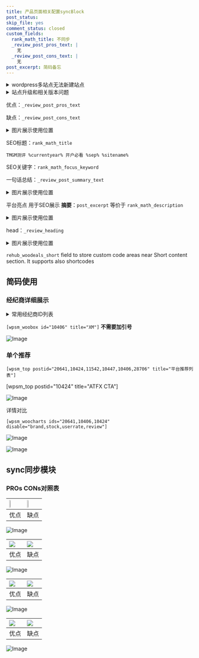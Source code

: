 ```yaml
---
title: 产品页面相关配置syncBlock
post_status: 
skip_file: yes
comment_status: closed
custom_fields:
  rank_math_title: 不同步
  _review_post_pros_text: |
    无
  _review_post_cons_text: |
    无
post_excerpt: 简码备忘
---
```

<details><summary>wordpress多站点无法新建站点</summary>

<li>和报错需要清理cookies一样的原因</li>
<li>wp-config.php里面<code>define( 'SUBDOMAIN_INSTALL', false );//子域名安装</code></li>
<li>新建子站点是用<code>define( 'SUBDOMAIN_INSTALL', true);//子域名安装</code> 完成以后，改成<code>false</code></li>
</details>

<details><summary>站点升级和相关版本问题</summary>

<p>wordpress：5.9.9
woocommerce：7.5.1
出现问题的地方：主题选项里面>><strong>Product layout >>compact style</strong></p>
<p>如何出现没有用过的字段 导致无法保存。先导出配置 然后进行修改，后面再次恢复即可。</p>
<p>出现部分字段无法显示时，需要返回默认布局后，对产品进行保存就好了。</p>
<p></p>
</details>

优点：`_review_post_pros_text`

缺点：`_review_post_cons_text`

<details><summary>图片展示使用位置</summary>

<img src="https://prod-files-secure.s3.us-west-2.amazonaws.com/39ed1227-6d7d-4570-be36-9ccd4a2c4241/f51d3d83-55d4-4bdf-9604-f37ec77ab556/Untitled.png?X-Amz-Algorithm=AWS4-HMAC-SHA256&X-Amz-Content-Sha256=UNSIGNED-PAYLOAD&X-Amz-Credential=ASIAZI2LB46625MQWGPW%2F20250927%2Fus-west-2%2Fs3%2Faws4_request&X-Amz-Date=20250927T225517Z&X-Amz-Expires=3600&X-Amz-Security-Token=IQoJb3JpZ2luX2VjECYaCXVzLXdlc3QtMiJHMEUCIAh%2F8PyrhcXW4ENeu%2F%2BX8k6LYdyb7MbEVIeqZzKRNWcEAiEAl3iM3xVEk3%2FVae5ziT2tMRt7402b5DTfnWbFPwr56ckqiAQIrv%2F%2F%2F%2F%2F%2F%2F%2F%2F%2FARAAGgw2Mzc0MjMxODM4MDUiDKWkT%2FuysIeCrXT1dCrcAzpmVyvfbn4AzJbqHvQgmKhGwbmPz59XBimozYOrX%2B%2BHyn2sBAiJZ4sAWEmumawHQH3MVTzV5tk52LaH45iV%2BegFUzt%2BtPtA6RGd5uLxXZjsi0T0w9Vs%2FYDwZ4e3d7zshtpI%2BWhBNbUahnhLqyPANzYRo0BmRmqwmCIA1n6lKPurO%2F4%2FbhBKbDI5jx6DaJmfOzWdEI%2Bpb8v6ibln%2FMfIJDV%2FzeaKpFcnxifrkU8S9Ruw2E8JCNoGHQquOZkQbR9gTHk26tAYwzw0fAijdo%2FfYg9rzhlvi1KTQeidyZGrwnP3ZH2Uana%2FewoVJP3MIPsq%2FMTzvq0K%2FK8yUyrccJ8OjZAS4pCl2uQSt6%2FRNxTNsLDv%2F4y1w4DO97uEMs9uBd4CwjuMklj6FEZvYt1Epc%2Bc2NAekoqEkPn6eGxAyUyFSv6URBCOBD0xEx1LIiCC6IJfa7fo%2BLosJSsbRsOXrxlVoqC8d3PfS1Rk3wgwpjMVodCS1i9opvsfu6enBwa%2Fj3jreT4ekaaAYqwWRSeL%2BMApYhFQLpI86dp5qvpBx29zTKgctuG50O2%2F1Qcsp4IEf4EZme6Xzyo3g5%2B28VWcU8S8uNXbi%2Bc4Z%2Fek8dhzyv6364kgt8J%2FELAYw6qAmQTWMO%2Bp4cYGOqUBk0N4G3Bhy5wzPy3yOd4tujurUxpbP6tGvaA1Ux0ONsILkNZKmmoIbWc5YzxWO7BHawWFDAqjt1LlOhfu1XKL4XJ6qJT0I13vK%2F9quq%2FlBsBfWxgtccyDestnV4ySndwR58FxmTWgFitfqXAKYqBy9hvNiTep8Va9AafCEr4KYQm1leBLAPIZUJYmzlhfFX%2FRXFstT86aQ0JRwgVczDnVG4Q4aPt7&X-Amz-Signature=7d120b9cec9de711054279d6adf79c64ddd2518412aed365b5d2f2d2b3da3885&X-Amz-SignedHeaders=host&x-amz-checksum-mode=ENABLED&x-id=GetObject" alt="Image">
</details>

SEO标题：`rank_math_title`

`TMGM测评 %currentyear% 开户必看 %sep% %sitename%`

SEO关键字：`rank_math_focus_keyword`

一句话总结：`_review_post_summary_text`

<details><summary>图片展示使用位置</summary>

<img src="https://prod-files-secure.s3.us-west-2.amazonaws.com/39ed1227-6d7d-4570-be36-9ccd4a2c4241/4b96a922-296c-4f4e-8630-d1c870cbce01/Untitled.png?X-Amz-Algorithm=AWS4-HMAC-SHA256&X-Amz-Content-Sha256=UNSIGNED-PAYLOAD&X-Amz-Credential=ASIAZI2LB46677V4GECV%2F20250927%2Fus-west-2%2Fs3%2Faws4_request&X-Amz-Date=20250927T225517Z&X-Amz-Expires=3600&X-Amz-Security-Token=IQoJb3JpZ2luX2VjECYaCXVzLXdlc3QtMiJHMEUCIQDLrN1fwnp5iBCpOYsa4WGtfrpP%2FXr7xbzVe9D%2BylCphgIgbHrCJ9dtWLoa%2Bnyr1oIqT1i1zl6T4F7Cv2ZsC54dHzYqiAQIrv%2F%2F%2F%2F%2F%2F%2F%2F%2F%2FARAAGgw2Mzc0MjMxODM4MDUiDHVmrI%2BR81jwWJCzeCrcA54wav3CfOXOk1OGwh3S%2BrOK%2B5lrEt4aBjY5oN89a0d5ToQXeUpPHrAV1KbbbNR0bEq1BpuenNk77BstZyV%2BQJbEtAPMoTkspD40puzkt2KTT0%2FIUhru6Cnsb7g73jHYHQ1uRzY%2FBucC9R9idX%2Ba4kHZBayWFDLXcsRriV48eoguvWwOFdOJjBrTFA98ubTLD%2Bjw3iw1G7j%2BjsNemZCKVHDPdplSVDq6Pe4ECFWzJKfNmPqbPu10bQ94OsAbOm2x%2FRAOs88VKNt6njeQ56w%2BAkxAamH09gLAdoLb4xb6LOAlRA3ZxPkYx0ZR6JZsDYITW4vbFqjq3b5J53YdFFNDPV%2B%2B9Do%2FgbO6R2aEcCcybt0qVzBfvayNreOMDnHSzlg2EqBNMBxSRVxnMCRIY14QOV6xlUa5C2u1R6zbil4Z7VJeJzS7akhucabmoM8EfKDAzhJZtZaNwGT%2FJvEh4rF1RM3Nx%2BfPgZgscp3jKAQJ367TgAGl4e6nlAPZycLTR3JJb7JLd1XGPNo0ZLRk5S%2B%2BPKJoC3zuIIKCpqspU%2F6pMSZk%2Fim5wTu9tb6yT1zHO2tNeVXkKc%2FUskAjG1tAIqH%2BlqGwvY6ncu3Fg4%2FM0HvXkvtBQRg6raaFRvxceVkiMJKq4cYGOqUBCHMSAH9FSJCLRzTla4shYSppwqBSDxgSFiRdXIEnpGAHhx29f6Itk%2BjNq10NiWsPK75ctsmRD5%2Fh0nzxeJMt1lGRegujzY0o%2BgD1V548AyK4O3rndxd01v8U4z2shtJX1bTd4maBhpVgvtO%2FiVRgkb9abCMWOh1fnVGz86dImf2GkmWrjtZMW50H9XqIoC3fLkBAddLbgB3%2B8OJ0j9YmczxrMm0O&X-Amz-Signature=1ccbf44647384669005dce30d152bfd2268abc82d0f4284bd685c1d5c5b8aa06&X-Amz-SignedHeaders=host&x-amz-checksum-mode=ENABLED&x-id=GetObject" alt="Image">
</details>

平台亮点 用于SEO展示 **摘要**：`post_excerpt`  等价于 `rank_math_description`

<details><summary>图片展示使用位置</summary>

<img src="https://prod-files-secure.s3.us-west-2.amazonaws.com/39ed1227-6d7d-4570-be36-9ccd4a2c4241/1ee11f63-b60a-4dfe-a7a7-d58ff23b5d88/Untitled.png?X-Amz-Algorithm=AWS4-HMAC-SHA256&X-Amz-Content-Sha256=UNSIGNED-PAYLOAD&X-Amz-Credential=ASIAZI2LB46634HC76FH%2F20250927%2Fus-west-2%2Fs3%2Faws4_request&X-Amz-Date=20250927T225518Z&X-Amz-Expires=3600&X-Amz-Security-Token=IQoJb3JpZ2luX2VjECYaCXVzLXdlc3QtMiJHMEUCIGO4Zph5YC1Vg1AbbR9dAxHDzNGBgi14XnIdYUnX0xuWAiEA%2FRjpf09dFS4jwVcEtecSHqPR%2F5VpKvtw%2FAsxIHEqOrIqiAQIrv%2F%2F%2F%2F%2F%2F%2F%2F%2F%2FARAAGgw2Mzc0MjMxODM4MDUiDBAbKlZiW1AEhHFvMSrcA8qPB7LZ%2FvI7EQaYaWLRJkrWCrbhIXvWCd7v%2FNdkPeAFhwVBRNv%2FXRXfLqH9C%2BzFOz4b4F2MVIM3A61WMtCU3lcIdpEFIX8WFGbOpcoHTcnJos9qFv0oZXi%2F9s5wRv3k7jQqByr0rB49BbpAB93QjxgMl2b%2BobFD1HE3x39Dso6PRy%2FJAkqRTG3Si4bCf%2BvTpNlKTpKIHLp22IPRPjYfiVzTBXk2Mye7d4gDVL0V9Jok2DBI%2BtsHTcVFs65IumjDnbd%2FvRaLwmjgjkXY1M7qQHJ0gxhjHfM3Rb9KGHf%2Fhf9ClxOEGtmA8ce%2BMwyQVZL5aAfouSmL35NkPVARlh056bOVcTJYiUzmd9LW%2F%2BOaPdvhX9O5b9Hn%2FwPWeBcpsFo5IAlXYo0Vvdh6z8SjgPILKi582bRpvkCd3pbo3Azyr%2FqhvEtQA36CofSu9pWZkyTcBVlS93j2J5Mh9dyewi5X5ZIHf4uI8jWOa%2BJhfZO2QHcLHM05riCp5m%2Fp4TyhUyHko5wMaUaiGZVLIWueffqGeRXuGsjzbeB%2BZ9BqRN18jObhQBpWub8vvSCUhaMFKu2jHf6mZsnZ04VNxxNC71YHLainKxmElKkMoOeroZxXwdwLxXAI%2F1ySmDDC9oYiMPOp4cYGOqUBw%2FTnavpTQpXF1ea9%2B2OOoWRG12DGVywoZEprSlKGQ%2BJuErdrlP2uP1FLWKEbEh7165drkEsDk4f3Zp7hH%2BBCN8%2FDIazC4CUQwRqZGYYst4u3d%2B01Wg2FkX1X7UqA%2FQPnCaMaPVFH1jomdAM8kWX8BstP4DRAAJ%2BuClub44Zx06QGh8GSo8%2BglJAw%2BTzyGV6IGm2%2B79XrJu9AhOlMy%2BPewLVeD%2FqY&X-Amz-Signature=f0396e145370be8c090d55258fee938ef2b29edec80cee33f824f03954246bb9&X-Amz-SignedHeaders=host&x-amz-checksum-mode=ENABLED&x-id=GetObject" alt="Image">
<img src="https://prod-files-secure.s3.us-west-2.amazonaws.com/39ed1227-6d7d-4570-be36-9ccd4a2c4241/ad4118b5-78d8-4fbe-801e-3b29b5d99c01/Untitled.png?X-Amz-Algorithm=AWS4-HMAC-SHA256&X-Amz-Content-Sha256=UNSIGNED-PAYLOAD&X-Amz-Credential=ASIAZI2LB46634HC76FH%2F20250927%2Fus-west-2%2Fs3%2Faws4_request&X-Amz-Date=20250927T225518Z&X-Amz-Expires=3600&X-Amz-Security-Token=IQoJb3JpZ2luX2VjECYaCXVzLXdlc3QtMiJHMEUCIGO4Zph5YC1Vg1AbbR9dAxHDzNGBgi14XnIdYUnX0xuWAiEA%2FRjpf09dFS4jwVcEtecSHqPR%2F5VpKvtw%2FAsxIHEqOrIqiAQIrv%2F%2F%2F%2F%2F%2F%2F%2F%2F%2FARAAGgw2Mzc0MjMxODM4MDUiDBAbKlZiW1AEhHFvMSrcA8qPB7LZ%2FvI7EQaYaWLRJkrWCrbhIXvWCd7v%2FNdkPeAFhwVBRNv%2FXRXfLqH9C%2BzFOz4b4F2MVIM3A61WMtCU3lcIdpEFIX8WFGbOpcoHTcnJos9qFv0oZXi%2F9s5wRv3k7jQqByr0rB49BbpAB93QjxgMl2b%2BobFD1HE3x39Dso6PRy%2FJAkqRTG3Si4bCf%2BvTpNlKTpKIHLp22IPRPjYfiVzTBXk2Mye7d4gDVL0V9Jok2DBI%2BtsHTcVFs65IumjDnbd%2FvRaLwmjgjkXY1M7qQHJ0gxhjHfM3Rb9KGHf%2Fhf9ClxOEGtmA8ce%2BMwyQVZL5aAfouSmL35NkPVARlh056bOVcTJYiUzmd9LW%2F%2BOaPdvhX9O5b9Hn%2FwPWeBcpsFo5IAlXYo0Vvdh6z8SjgPILKi582bRpvkCd3pbo3Azyr%2FqhvEtQA36CofSu9pWZkyTcBVlS93j2J5Mh9dyewi5X5ZIHf4uI8jWOa%2BJhfZO2QHcLHM05riCp5m%2Fp4TyhUyHko5wMaUaiGZVLIWueffqGeRXuGsjzbeB%2BZ9BqRN18jObhQBpWub8vvSCUhaMFKu2jHf6mZsnZ04VNxxNC71YHLainKxmElKkMoOeroZxXwdwLxXAI%2F1ySmDDC9oYiMPOp4cYGOqUBw%2FTnavpTQpXF1ea9%2B2OOoWRG12DGVywoZEprSlKGQ%2BJuErdrlP2uP1FLWKEbEh7165drkEsDk4f3Zp7hH%2BBCN8%2FDIazC4CUQwRqZGYYst4u3d%2B01Wg2FkX1X7UqA%2FQPnCaMaPVFH1jomdAM8kWX8BstP4DRAAJ%2BuClub44Zx06QGh8GSo8%2BglJAw%2BTzyGV6IGm2%2B79XrJu9AhOlMy%2BPewLVeD%2FqY&X-Amz-Signature=59f3aaad35b33b065260593303d3675348754dcbcee6f48bdaa0ec7b279a40f2&X-Amz-SignedHeaders=host&x-amz-checksum-mode=ENABLED&x-id=GetObject" alt="Image">
<img src="https://prod-files-secure.s3.us-west-2.amazonaws.com/39ed1227-6d7d-4570-be36-9ccd4a2c4241/a38cf7c9-a79c-4b64-9e94-13589fe0758b/Untitled.png?X-Amz-Algorithm=AWS4-HMAC-SHA256&X-Amz-Content-Sha256=UNSIGNED-PAYLOAD&X-Amz-Credential=ASIAZI2LB46634HC76FH%2F20250927%2Fus-west-2%2Fs3%2Faws4_request&X-Amz-Date=20250927T225518Z&X-Amz-Expires=3600&X-Amz-Security-Token=IQoJb3JpZ2luX2VjECYaCXVzLXdlc3QtMiJHMEUCIGO4Zph5YC1Vg1AbbR9dAxHDzNGBgi14XnIdYUnX0xuWAiEA%2FRjpf09dFS4jwVcEtecSHqPR%2F5VpKvtw%2FAsxIHEqOrIqiAQIrv%2F%2F%2F%2F%2F%2F%2F%2F%2F%2FARAAGgw2Mzc0MjMxODM4MDUiDBAbKlZiW1AEhHFvMSrcA8qPB7LZ%2FvI7EQaYaWLRJkrWCrbhIXvWCd7v%2FNdkPeAFhwVBRNv%2FXRXfLqH9C%2BzFOz4b4F2MVIM3A61WMtCU3lcIdpEFIX8WFGbOpcoHTcnJos9qFv0oZXi%2F9s5wRv3k7jQqByr0rB49BbpAB93QjxgMl2b%2BobFD1HE3x39Dso6PRy%2FJAkqRTG3Si4bCf%2BvTpNlKTpKIHLp22IPRPjYfiVzTBXk2Mye7d4gDVL0V9Jok2DBI%2BtsHTcVFs65IumjDnbd%2FvRaLwmjgjkXY1M7qQHJ0gxhjHfM3Rb9KGHf%2Fhf9ClxOEGtmA8ce%2BMwyQVZL5aAfouSmL35NkPVARlh056bOVcTJYiUzmd9LW%2F%2BOaPdvhX9O5b9Hn%2FwPWeBcpsFo5IAlXYo0Vvdh6z8SjgPILKi582bRpvkCd3pbo3Azyr%2FqhvEtQA36CofSu9pWZkyTcBVlS93j2J5Mh9dyewi5X5ZIHf4uI8jWOa%2BJhfZO2QHcLHM05riCp5m%2Fp4TyhUyHko5wMaUaiGZVLIWueffqGeRXuGsjzbeB%2BZ9BqRN18jObhQBpWub8vvSCUhaMFKu2jHf6mZsnZ04VNxxNC71YHLainKxmElKkMoOeroZxXwdwLxXAI%2F1ySmDDC9oYiMPOp4cYGOqUBw%2FTnavpTQpXF1ea9%2B2OOoWRG12DGVywoZEprSlKGQ%2BJuErdrlP2uP1FLWKEbEh7165drkEsDk4f3Zp7hH%2BBCN8%2FDIazC4CUQwRqZGYYst4u3d%2B01Wg2FkX1X7UqA%2FQPnCaMaPVFH1jomdAM8kWX8BstP4DRAAJ%2BuClub44Zx06QGh8GSo8%2BglJAw%2BTzyGV6IGm2%2B79XrJu9AhOlMy%2BPewLVeD%2FqY&X-Amz-Signature=49684e9a7a1eff72749c53f10cfdc2251dc57bf2956316ea96939bf118560cb0&X-Amz-SignedHeaders=host&x-amz-checksum-mode=ENABLED&x-id=GetObject" alt="Image">
<img src="https://prod-files-secure.s3.us-west-2.amazonaws.com/39ed1227-6d7d-4570-be36-9ccd4a2c4241/7da6fc1e-d2ac-42ae-8c75-cb5749aa18f6/Untitled.png?X-Amz-Algorithm=AWS4-HMAC-SHA256&X-Amz-Content-Sha256=UNSIGNED-PAYLOAD&X-Amz-Credential=ASIAZI2LB46634HC76FH%2F20250927%2Fus-west-2%2Fs3%2Faws4_request&X-Amz-Date=20250927T225518Z&X-Amz-Expires=3600&X-Amz-Security-Token=IQoJb3JpZ2luX2VjECYaCXVzLXdlc3QtMiJHMEUCIGO4Zph5YC1Vg1AbbR9dAxHDzNGBgi14XnIdYUnX0xuWAiEA%2FRjpf09dFS4jwVcEtecSHqPR%2F5VpKvtw%2FAsxIHEqOrIqiAQIrv%2F%2F%2F%2F%2F%2F%2F%2F%2F%2FARAAGgw2Mzc0MjMxODM4MDUiDBAbKlZiW1AEhHFvMSrcA8qPB7LZ%2FvI7EQaYaWLRJkrWCrbhIXvWCd7v%2FNdkPeAFhwVBRNv%2FXRXfLqH9C%2BzFOz4b4F2MVIM3A61WMtCU3lcIdpEFIX8WFGbOpcoHTcnJos9qFv0oZXi%2F9s5wRv3k7jQqByr0rB49BbpAB93QjxgMl2b%2BobFD1HE3x39Dso6PRy%2FJAkqRTG3Si4bCf%2BvTpNlKTpKIHLp22IPRPjYfiVzTBXk2Mye7d4gDVL0V9Jok2DBI%2BtsHTcVFs65IumjDnbd%2FvRaLwmjgjkXY1M7qQHJ0gxhjHfM3Rb9KGHf%2Fhf9ClxOEGtmA8ce%2BMwyQVZL5aAfouSmL35NkPVARlh056bOVcTJYiUzmd9LW%2F%2BOaPdvhX9O5b9Hn%2FwPWeBcpsFo5IAlXYo0Vvdh6z8SjgPILKi582bRpvkCd3pbo3Azyr%2FqhvEtQA36CofSu9pWZkyTcBVlS93j2J5Mh9dyewi5X5ZIHf4uI8jWOa%2BJhfZO2QHcLHM05riCp5m%2Fp4TyhUyHko5wMaUaiGZVLIWueffqGeRXuGsjzbeB%2BZ9BqRN18jObhQBpWub8vvSCUhaMFKu2jHf6mZsnZ04VNxxNC71YHLainKxmElKkMoOeroZxXwdwLxXAI%2F1ySmDDC9oYiMPOp4cYGOqUBw%2FTnavpTQpXF1ea9%2B2OOoWRG12DGVywoZEprSlKGQ%2BJuErdrlP2uP1FLWKEbEh7165drkEsDk4f3Zp7hH%2BBCN8%2FDIazC4CUQwRqZGYYst4u3d%2B01Wg2FkX1X7UqA%2FQPnCaMaPVFH1jomdAM8kWX8BstP4DRAAJ%2BuClub44Zx06QGh8GSo8%2BglJAw%2BTzyGV6IGm2%2B79XrJu9AhOlMy%2BPewLVeD%2FqY&X-Amz-Signature=7d681ca45858f3dc437a4dceee20d0bdfe2f0959e436b5f7cbd37414d3a6761d&X-Amz-SignedHeaders=host&x-amz-checksum-mode=ENABLED&x-id=GetObject" alt="Image">
<img src="https://prod-files-secure.s3.us-west-2.amazonaws.com/39ed1227-6d7d-4570-be36-9ccd4a2c4241/7e97f40a-eaee-47f5-b2f9-475f96808fa7/Untitled.png?X-Amz-Algorithm=AWS4-HMAC-SHA256&X-Amz-Content-Sha256=UNSIGNED-PAYLOAD&X-Amz-Credential=ASIAZI2LB46634HC76FH%2F20250927%2Fus-west-2%2Fs3%2Faws4_request&X-Amz-Date=20250927T225518Z&X-Amz-Expires=3600&X-Amz-Security-Token=IQoJb3JpZ2luX2VjECYaCXVzLXdlc3QtMiJHMEUCIGO4Zph5YC1Vg1AbbR9dAxHDzNGBgi14XnIdYUnX0xuWAiEA%2FRjpf09dFS4jwVcEtecSHqPR%2F5VpKvtw%2FAsxIHEqOrIqiAQIrv%2F%2F%2F%2F%2F%2F%2F%2F%2F%2FARAAGgw2Mzc0MjMxODM4MDUiDBAbKlZiW1AEhHFvMSrcA8qPB7LZ%2FvI7EQaYaWLRJkrWCrbhIXvWCd7v%2FNdkPeAFhwVBRNv%2FXRXfLqH9C%2BzFOz4b4F2MVIM3A61WMtCU3lcIdpEFIX8WFGbOpcoHTcnJos9qFv0oZXi%2F9s5wRv3k7jQqByr0rB49BbpAB93QjxgMl2b%2BobFD1HE3x39Dso6PRy%2FJAkqRTG3Si4bCf%2BvTpNlKTpKIHLp22IPRPjYfiVzTBXk2Mye7d4gDVL0V9Jok2DBI%2BtsHTcVFs65IumjDnbd%2FvRaLwmjgjkXY1M7qQHJ0gxhjHfM3Rb9KGHf%2Fhf9ClxOEGtmA8ce%2BMwyQVZL5aAfouSmL35NkPVARlh056bOVcTJYiUzmd9LW%2F%2BOaPdvhX9O5b9Hn%2FwPWeBcpsFo5IAlXYo0Vvdh6z8SjgPILKi582bRpvkCd3pbo3Azyr%2FqhvEtQA36CofSu9pWZkyTcBVlS93j2J5Mh9dyewi5X5ZIHf4uI8jWOa%2BJhfZO2QHcLHM05riCp5m%2Fp4TyhUyHko5wMaUaiGZVLIWueffqGeRXuGsjzbeB%2BZ9BqRN18jObhQBpWub8vvSCUhaMFKu2jHf6mZsnZ04VNxxNC71YHLainKxmElKkMoOeroZxXwdwLxXAI%2F1ySmDDC9oYiMPOp4cYGOqUBw%2FTnavpTQpXF1ea9%2B2OOoWRG12DGVywoZEprSlKGQ%2BJuErdrlP2uP1FLWKEbEh7165drkEsDk4f3Zp7hH%2BBCN8%2FDIazC4CUQwRqZGYYst4u3d%2B01Wg2FkX1X7UqA%2FQPnCaMaPVFH1jomdAM8kWX8BstP4DRAAJ%2BuClub44Zx06QGh8GSo8%2BglJAw%2BTzyGV6IGm2%2B79XrJu9AhOlMy%2BPewLVeD%2FqY&X-Amz-Signature=fbe200e230e176c3da6dd3a713bb1a08702953ef84fb683c4fd28710cfb27f3e&X-Amz-SignedHeaders=host&x-amz-checksum-mode=ENABLED&x-id=GetObject" alt="Image">
</details>

head：`_review_heading`

<details><summary>图片展示使用位置</summary>

<img src="https://prod-files-secure.s3.us-west-2.amazonaws.com/39ed1227-6d7d-4570-be36-9ccd4a2c4241/3a4650ad-9887-415c-889a-edd51fa54f27/Untitled.png?X-Amz-Algorithm=AWS4-HMAC-SHA256&X-Amz-Content-Sha256=UNSIGNED-PAYLOAD&X-Amz-Credential=ASIAZI2LB4667SBWZD57%2F20250927%2Fus-west-2%2Fs3%2Faws4_request&X-Amz-Date=20250927T225518Z&X-Amz-Expires=3600&X-Amz-Security-Token=IQoJb3JpZ2luX2VjECYaCXVzLXdlc3QtMiJGMEQCIDHF3N8ZasWtRejWPYBCIeb5o8EJmmvp8SOQYqGivAipAiBF89SobmNgoz2hb9tMiXFrsr3zkGYGpOjPqP%2FKwzMc7SqIBAiu%2F%2F%2F%2F%2F%2F%2F%2F%2F%2F8BEAAaDDYzNzQyMzE4MzgwNSIMZI3lvzFQ6HShgzpTKtwDcG5z7uVnitn%2FaBOPIAM%2BhlY4ahn9Cm1sLH%2FcEAUxS7MzSdb6Sn%2B15z3Va%2BTVYhOdR4o7UpO8CrF7DZAfDs3kI%2BKnkELHE%2B%2B%2B4ViCFstRC8Q6tng9Z4aBJg1OOqS%2BYd7Daoa0iRR5kL4q88Az0qiCUIzpKjjjTZ1CjMG5wdXjHYXdaQzqKWRYu8bugdql%2FDP2EqXBP79qnyhXpxjzuZOqbARANv6AS7xdHbV0aAz8kU%2FDogaUzLrs0Z9HFODePvDxINSKrBQMk13xSjETByYBaxeOHul6Tuedjb13Q05IoFhqHwHue6jNYLKD5BdoqzZYnuQkXPT1KHpHQrxgvXvWxnNR0P6ldT5gK%2BHFafh0FdaLTqLHm4ZvFipSg1As%2BoRssw9as51KqN7EHCXvxMvxbPpCK25SoMyBhqudpqWfYx%2Bs1eZPGUZSTy3tZh8KRDcgrLXl27i3H5k%2BYmgrW9oefqDEbk37XgxZWlwLQKB1MII4ZM757lJTGKe9VkbnvpXNbptcUHI%2FmzaI1pVVQcyURBITMh0Ef6U9AL6awwcHj3rAsZC7Yu5BbQgTWSt94M%2Foj0iX2O9OxK4Z2zcddx9%2BBKOQeatSQCksywvocdxM%2BexKIvyuXrC9QfiB0jQwyKnhxgY6pgHgYghB1b1eOZlbDCGtopjq0UIxDyUKFJiK8TDccGAWmmLbvpI6kmKcjqkO9xP6QwLEtrfW0DUlh1ndXqV5qmQLBX%2FZwt0Y4%2FSt3TnER9wxEjfhdTPI8TlBVUNyAeaw7YNL6KrvN9k6qL%2FpbpHA7EuACsOhsQ8hKD4uLtlTdsIGILSI7owc5ddX9xeJD0vuN8FhNFg9Xq1REYF6Lhd42qwIy1dsGl0d&X-Amz-Signature=539f0e7e5650f66232c4ea02d2cd3626da6edc8d00ecc5b5bacd71f9ae1c0620&X-Amz-SignedHeaders=host&x-amz-checksum-mode=ENABLED&x-id=GetObject" alt="Image">
</details>

`rehub_woodeals_short`	field to store custom code areas near Short content section. It supports also shortcodes



## 简码使用

### 经纪商详细展示

<details><summary>常用经纪商ID列表</summary>

<pre><code class="php">嘉盛 ===> 20641  [wpsm_woobox id="20641" title="嘉盛"]
易信easymarkets ===> 11542  [wpsm_woobox id="11542" title="易信easymarkets"]
ATFX外汇 ===> 10424  [wpsm_woobox id="10424" title="ATFX"]
XM ===> 10406  [wpsm_woobox id="10406" title="XM"]
TMGM ===> 29622  [wpsm_woobox id="29622" title="TMGM"]
HYCM ===> 10447  [wpsm_woobox id="10447" title="HYCM"]
fpmarkets澳福外汇 ===> 20639  [wpsm_woobox id="20639" title="fpmarkets澳福外汇"]</code></pre>
</details>

`[wpsm_woobox id="10406" title="XM"]` **不需要加引号**

![Image](https://prod-files-secure.s3.us-west-2.amazonaws.com/39ed1227-6d7d-4570-be36-9ccd4a2c4241/4f898f9d-0fa7-4e43-acd3-ac6bc7be575a/Untitled.png?X-Amz-Algorithm=AWS4-HMAC-SHA256&X-Amz-Content-Sha256=UNSIGNED-PAYLOAD&X-Amz-Credential=ASIAZI2LB466QKUIJ4B6%2F20250927%2Fus-west-2%2Fs3%2Faws4_request&X-Amz-Date=20250927T225516Z&X-Amz-Expires=3600&X-Amz-Security-Token=IQoJb3JpZ2luX2VjECYaCXVzLXdlc3QtMiJHMEUCIQDGfXE9MeUxNmnvk68NTpIshB91Utd1rPA4KTdI5yrvlgIgKW2dS6jF6UEtJsKXyY9xvdZ7epBGgY48YqFUmOBnwzIqiAQIrv%2F%2F%2F%2F%2F%2F%2F%2F%2F%2FARAAGgw2Mzc0MjMxODM4MDUiDF99PhJND9pLZsNs1CrcA3Rkljj4R%2FkNP%2F9b8wcYkaFQF5uy8sGSpIG5upiD8qUml32EBXqm1V5Iefcq3wvamTlZ7S5YCZZ0F%2Fpvcom%2BL3HN5RX8mMjmiFIrdlzN9OXJCUCxBFE7yvf7tPWVzi8woAVhHIjHR4d5cxX7YQFY1hIdNN6vqXB6A5ZWyaCFOw8xX7F4nmwGqwMZia31LAKr18CwVyTj942OHFOB%2FnNmB4VDqTAj%2FsupWK8uNGEPWxL1PbwRzY3%2FM0T4S%2Buf0wJ2Db29tHZvKknq9wzoIfUnic7VP0n74rGSQ9naLZYC3CcEgxhYaZ482Npk54AJKht14BmZTxntG6DDEjaEoHKkdgpSHDO0VcS3xOxYvKqRqp%2FHqQ7VKi4Q5KdILuejdX0vxTiPGufrfkVrQg%2F2nV1UllLjsX96kWsPskK0t0dA%2FGXUDMecK%2Fi3l3rM8B%2Fhdr5cC4c1CP2%2Bk5DfZ7IuwoJRiO%2BO%2FXiB4WAPTojA%2FPaOcsh6BWdIFYoZB10eOklYtiqya1IZbU0SuJRc8Qp6y5f8MvArGQ4fhcmfdzpg6eFS9NrzS2MnhDdtPEsZxvr0LLOHjNZEVql0hSNOC7CAcG8BeYu4TwNwyAQHXh2upTs2WpvYYqNQITSd3IxvxG7RMJGq4cYGOqUBEo0aj8iizRw8XyFL3wfBx2AG3onrHjG6H0fsWM1fdoxtj7FoNfgITSkO0FUBofWFPxXXO2r6gsCCs1yCoUdTmPQMY6%2BZ%2BZxh2KsjExn26MePHYCXc9p8L92Gb%2FPTPM8g1ANUYhKyxdSDc4OTv0pHXvE6D8FMMBDyOybEQS02%2FXap813wA8Q9pjV%2F0p9lt%2BPLkauMUgrJk1bvfm7Dv%2F3jUxdhR06r&X-Amz-Signature=5ece513cc3122a0fb8cbc34c3ee1e3dc0962f99b7ff868bf40ec9723df05eb5d&X-Amz-SignedHeaders=host&x-amz-checksum-mode=ENABLED&x-id=GetObject)

### 单个推荐
`[wpsm_top postid="20641,10424,11542,10447,10406,28706" title="平台推荐列表"]`

[wpsm_top postid="10424" title="ATFX CTA"]

![Image](https://prod-files-secure.s3.us-west-2.amazonaws.com/39ed1227-6d7d-4570-be36-9ccd4a2c4241/5ac620dc-51a8-48b6-b55d-91f47299193c/Untitled.png?X-Amz-Algorithm=AWS4-HMAC-SHA256&X-Amz-Content-Sha256=UNSIGNED-PAYLOAD&X-Amz-Credential=ASIAZI2LB466QKUIJ4B6%2F20250927%2Fus-west-2%2Fs3%2Faws4_request&X-Amz-Date=20250927T225516Z&X-Amz-Expires=3600&X-Amz-Security-Token=IQoJb3JpZ2luX2VjECYaCXVzLXdlc3QtMiJHMEUCIQDGfXE9MeUxNmnvk68NTpIshB91Utd1rPA4KTdI5yrvlgIgKW2dS6jF6UEtJsKXyY9xvdZ7epBGgY48YqFUmOBnwzIqiAQIrv%2F%2F%2F%2F%2F%2F%2F%2F%2F%2FARAAGgw2Mzc0MjMxODM4MDUiDF99PhJND9pLZsNs1CrcA3Rkljj4R%2FkNP%2F9b8wcYkaFQF5uy8sGSpIG5upiD8qUml32EBXqm1V5Iefcq3wvamTlZ7S5YCZZ0F%2Fpvcom%2BL3HN5RX8mMjmiFIrdlzN9OXJCUCxBFE7yvf7tPWVzi8woAVhHIjHR4d5cxX7YQFY1hIdNN6vqXB6A5ZWyaCFOw8xX7F4nmwGqwMZia31LAKr18CwVyTj942OHFOB%2FnNmB4VDqTAj%2FsupWK8uNGEPWxL1PbwRzY3%2FM0T4S%2Buf0wJ2Db29tHZvKknq9wzoIfUnic7VP0n74rGSQ9naLZYC3CcEgxhYaZ482Npk54AJKht14BmZTxntG6DDEjaEoHKkdgpSHDO0VcS3xOxYvKqRqp%2FHqQ7VKi4Q5KdILuejdX0vxTiPGufrfkVrQg%2F2nV1UllLjsX96kWsPskK0t0dA%2FGXUDMecK%2Fi3l3rM8B%2Fhdr5cC4c1CP2%2Bk5DfZ7IuwoJRiO%2BO%2FXiB4WAPTojA%2FPaOcsh6BWdIFYoZB10eOklYtiqya1IZbU0SuJRc8Qp6y5f8MvArGQ4fhcmfdzpg6eFS9NrzS2MnhDdtPEsZxvr0LLOHjNZEVql0hSNOC7CAcG8BeYu4TwNwyAQHXh2upTs2WpvYYqNQITSd3IxvxG7RMJGq4cYGOqUBEo0aj8iizRw8XyFL3wfBx2AG3onrHjG6H0fsWM1fdoxtj7FoNfgITSkO0FUBofWFPxXXO2r6gsCCs1yCoUdTmPQMY6%2BZ%2BZxh2KsjExn26MePHYCXc9p8L92Gb%2FPTPM8g1ANUYhKyxdSDc4OTv0pHXvE6D8FMMBDyOybEQS02%2FXap813wA8Q9pjV%2F0p9lt%2BPLkauMUgrJk1bvfm7Dv%2F3jUxdhR06r&X-Amz-Signature=c35367c04f7102e381c42be0518aa0405fb58500bbe9fab3031f7e65fa5d4d4e&X-Amz-SignedHeaders=host&x-amz-checksum-mode=ENABLED&x-id=GetObject)

详情对比

`[wpsm_woocharts ids="20641,10406,10424" disable="brand,stock,userrate,review"]`

![Image](https://prod-files-secure.s3.us-west-2.amazonaws.com/39ed1227-6d7d-4570-be36-9ccd4a2c4241/bf3ba45f-b9f3-4295-8aef-b4a495fd25f4/Untitled.png?X-Amz-Algorithm=AWS4-HMAC-SHA256&X-Amz-Content-Sha256=UNSIGNED-PAYLOAD&X-Amz-Credential=ASIAZI2LB466QKUIJ4B6%2F20250927%2Fus-west-2%2Fs3%2Faws4_request&X-Amz-Date=20250927T225516Z&X-Amz-Expires=3600&X-Amz-Security-Token=IQoJb3JpZ2luX2VjECYaCXVzLXdlc3QtMiJHMEUCIQDGfXE9MeUxNmnvk68NTpIshB91Utd1rPA4KTdI5yrvlgIgKW2dS6jF6UEtJsKXyY9xvdZ7epBGgY48YqFUmOBnwzIqiAQIrv%2F%2F%2F%2F%2F%2F%2F%2F%2F%2FARAAGgw2Mzc0MjMxODM4MDUiDF99PhJND9pLZsNs1CrcA3Rkljj4R%2FkNP%2F9b8wcYkaFQF5uy8sGSpIG5upiD8qUml32EBXqm1V5Iefcq3wvamTlZ7S5YCZZ0F%2Fpvcom%2BL3HN5RX8mMjmiFIrdlzN9OXJCUCxBFE7yvf7tPWVzi8woAVhHIjHR4d5cxX7YQFY1hIdNN6vqXB6A5ZWyaCFOw8xX7F4nmwGqwMZia31LAKr18CwVyTj942OHFOB%2FnNmB4VDqTAj%2FsupWK8uNGEPWxL1PbwRzY3%2FM0T4S%2Buf0wJ2Db29tHZvKknq9wzoIfUnic7VP0n74rGSQ9naLZYC3CcEgxhYaZ482Npk54AJKht14BmZTxntG6DDEjaEoHKkdgpSHDO0VcS3xOxYvKqRqp%2FHqQ7VKi4Q5KdILuejdX0vxTiPGufrfkVrQg%2F2nV1UllLjsX96kWsPskK0t0dA%2FGXUDMecK%2Fi3l3rM8B%2Fhdr5cC4c1CP2%2Bk5DfZ7IuwoJRiO%2BO%2FXiB4WAPTojA%2FPaOcsh6BWdIFYoZB10eOklYtiqya1IZbU0SuJRc8Qp6y5f8MvArGQ4fhcmfdzpg6eFS9NrzS2MnhDdtPEsZxvr0LLOHjNZEVql0hSNOC7CAcG8BeYu4TwNwyAQHXh2upTs2WpvYYqNQITSd3IxvxG7RMJGq4cYGOqUBEo0aj8iizRw8XyFL3wfBx2AG3onrHjG6H0fsWM1fdoxtj7FoNfgITSkO0FUBofWFPxXXO2r6gsCCs1yCoUdTmPQMY6%2BZ%2BZxh2KsjExn26MePHYCXc9p8L92Gb%2FPTPM8g1ANUYhKyxdSDc4OTv0pHXvE6D8FMMBDyOybEQS02%2FXap813wA8Q9pjV%2F0p9lt%2BPLkauMUgrJk1bvfm7Dv%2F3jUxdhR06r&X-Amz-Signature=e7420e039d90a6c06877ce5cbf932e5c20ab10d1b0413122011ee533fd17c934&X-Amz-SignedHeaders=host&x-amz-checksum-mode=ENABLED&x-id=GetObject)

![Image](https://prod-files-secure.s3.us-west-2.amazonaws.com/39ed1227-6d7d-4570-be36-9ccd4a2c4241/30bc56ef-f383-4b48-9768-2ebc9e436ec0/Untitled.png?X-Amz-Algorithm=AWS4-HMAC-SHA256&X-Amz-Content-Sha256=UNSIGNED-PAYLOAD&X-Amz-Credential=ASIAZI2LB466QKUIJ4B6%2F20250927%2Fus-west-2%2Fs3%2Faws4_request&X-Amz-Date=20250927T225516Z&X-Amz-Expires=3600&X-Amz-Security-Token=IQoJb3JpZ2luX2VjECYaCXVzLXdlc3QtMiJHMEUCIQDGfXE9MeUxNmnvk68NTpIshB91Utd1rPA4KTdI5yrvlgIgKW2dS6jF6UEtJsKXyY9xvdZ7epBGgY48YqFUmOBnwzIqiAQIrv%2F%2F%2F%2F%2F%2F%2F%2F%2F%2FARAAGgw2Mzc0MjMxODM4MDUiDF99PhJND9pLZsNs1CrcA3Rkljj4R%2FkNP%2F9b8wcYkaFQF5uy8sGSpIG5upiD8qUml32EBXqm1V5Iefcq3wvamTlZ7S5YCZZ0F%2Fpvcom%2BL3HN5RX8mMjmiFIrdlzN9OXJCUCxBFE7yvf7tPWVzi8woAVhHIjHR4d5cxX7YQFY1hIdNN6vqXB6A5ZWyaCFOw8xX7F4nmwGqwMZia31LAKr18CwVyTj942OHFOB%2FnNmB4VDqTAj%2FsupWK8uNGEPWxL1PbwRzY3%2FM0T4S%2Buf0wJ2Db29tHZvKknq9wzoIfUnic7VP0n74rGSQ9naLZYC3CcEgxhYaZ482Npk54AJKht14BmZTxntG6DDEjaEoHKkdgpSHDO0VcS3xOxYvKqRqp%2FHqQ7VKi4Q5KdILuejdX0vxTiPGufrfkVrQg%2F2nV1UllLjsX96kWsPskK0t0dA%2FGXUDMecK%2Fi3l3rM8B%2Fhdr5cC4c1CP2%2Bk5DfZ7IuwoJRiO%2BO%2FXiB4WAPTojA%2FPaOcsh6BWdIFYoZB10eOklYtiqya1IZbU0SuJRc8Qp6y5f8MvArGQ4fhcmfdzpg6eFS9NrzS2MnhDdtPEsZxvr0LLOHjNZEVql0hSNOC7CAcG8BeYu4TwNwyAQHXh2upTs2WpvYYqNQITSd3IxvxG7RMJGq4cYGOqUBEo0aj8iizRw8XyFL3wfBx2AG3onrHjG6H0fsWM1fdoxtj7FoNfgITSkO0FUBofWFPxXXO2r6gsCCs1yCoUdTmPQMY6%2BZ%2BZxh2KsjExn26MePHYCXc9p8L92Gb%2FPTPM8g1ANUYhKyxdSDc4OTv0pHXvE6D8FMMBDyOybEQS02%2FXap813wA8Q9pjV%2F0p9lt%2BPLkauMUgrJk1bvfm7Dv%2F3jUxdhR06r&X-Amz-Signature=e55d4b3adc22ea4db1db7dcb46401424b3b14dddceeadde4d1b4fa7cd1567d9e&X-Amz-SignedHeaders=host&x-amz-checksum-mode=ENABLED&x-id=GetObject)

## sync同步模块

### PROs CONs对照表

| <img src="https://cdn.ifttt.fun/gh/jarlin8/OSS@main/icons/customize/pros.svg" height="auto" width="37.3%"> | <img src="https://cdn.ifttt.fun/gh/jarlin8/OSS@main/icons/customize/cons.svg" height="auto" width="28.8%"> |
| :--- | :--- |
| 优点 | 缺点 |

![Image](https://prod-files-secure.s3.us-west-2.amazonaws.com/39ed1227-6d7d-4570-be36-9ccd4a2c4241/8742b755-dfb5-4004-9a5f-d6e561664bd8/Untitled.png?X-Amz-Algorithm=AWS4-HMAC-SHA256&X-Amz-Content-Sha256=UNSIGNED-PAYLOAD&X-Amz-Credential=ASIAZI2LB466QKUIJ4B6%2F20250927%2Fus-west-2%2Fs3%2Faws4_request&X-Amz-Date=20250927T225516Z&X-Amz-Expires=3600&X-Amz-Security-Token=IQoJb3JpZ2luX2VjECYaCXVzLXdlc3QtMiJHMEUCIQDGfXE9MeUxNmnvk68NTpIshB91Utd1rPA4KTdI5yrvlgIgKW2dS6jF6UEtJsKXyY9xvdZ7epBGgY48YqFUmOBnwzIqiAQIrv%2F%2F%2F%2F%2F%2F%2F%2F%2F%2FARAAGgw2Mzc0MjMxODM4MDUiDF99PhJND9pLZsNs1CrcA3Rkljj4R%2FkNP%2F9b8wcYkaFQF5uy8sGSpIG5upiD8qUml32EBXqm1V5Iefcq3wvamTlZ7S5YCZZ0F%2Fpvcom%2BL3HN5RX8mMjmiFIrdlzN9OXJCUCxBFE7yvf7tPWVzi8woAVhHIjHR4d5cxX7YQFY1hIdNN6vqXB6A5ZWyaCFOw8xX7F4nmwGqwMZia31LAKr18CwVyTj942OHFOB%2FnNmB4VDqTAj%2FsupWK8uNGEPWxL1PbwRzY3%2FM0T4S%2Buf0wJ2Db29tHZvKknq9wzoIfUnic7VP0n74rGSQ9naLZYC3CcEgxhYaZ482Npk54AJKht14BmZTxntG6DDEjaEoHKkdgpSHDO0VcS3xOxYvKqRqp%2FHqQ7VKi4Q5KdILuejdX0vxTiPGufrfkVrQg%2F2nV1UllLjsX96kWsPskK0t0dA%2FGXUDMecK%2Fi3l3rM8B%2Fhdr5cC4c1CP2%2Bk5DfZ7IuwoJRiO%2BO%2FXiB4WAPTojA%2FPaOcsh6BWdIFYoZB10eOklYtiqya1IZbU0SuJRc8Qp6y5f8MvArGQ4fhcmfdzpg6eFS9NrzS2MnhDdtPEsZxvr0LLOHjNZEVql0hSNOC7CAcG8BeYu4TwNwyAQHXh2upTs2WpvYYqNQITSd3IxvxG7RMJGq4cYGOqUBEo0aj8iizRw8XyFL3wfBx2AG3onrHjG6H0fsWM1fdoxtj7FoNfgITSkO0FUBofWFPxXXO2r6gsCCs1yCoUdTmPQMY6%2BZ%2BZxh2KsjExn26MePHYCXc9p8L92Gb%2FPTPM8g1ANUYhKyxdSDc4OTv0pHXvE6D8FMMBDyOybEQS02%2FXap813wA8Q9pjV%2F0p9lt%2BPLkauMUgrJk1bvfm7Dv%2F3jUxdhR06r&X-Amz-Signature=16606ed042eebcdf8a57bade90ef8085075e79a5a06c978e9b198895f57cbed0&X-Amz-SignedHeaders=host&x-amz-checksum-mode=ENABLED&x-id=GetObject)

| <img src="https://cdn.ifttt.fun/gh/jarlin8/OSS@main/icons/customize/pros1.svg" height="auto"> | <img src="https://cdn.ifttt.fun/gh/jarlin8/OSS@main/icons/customize/cons1.svg" height="auto"> |
| :--- | :--- |
| 优点 | 缺点 |

![Image](https://prod-files-secure.s3.us-west-2.amazonaws.com/39ed1227-6d7d-4570-be36-9ccd4a2c4241/806358f8-c9c4-4e17-bb35-c6c76a5397a5/Untitled.png?X-Amz-Algorithm=AWS4-HMAC-SHA256&X-Amz-Content-Sha256=UNSIGNED-PAYLOAD&X-Amz-Credential=ASIAZI2LB466QKUIJ4B6%2F20250927%2Fus-west-2%2Fs3%2Faws4_request&X-Amz-Date=20250927T225516Z&X-Amz-Expires=3600&X-Amz-Security-Token=IQoJb3JpZ2luX2VjECYaCXVzLXdlc3QtMiJHMEUCIQDGfXE9MeUxNmnvk68NTpIshB91Utd1rPA4KTdI5yrvlgIgKW2dS6jF6UEtJsKXyY9xvdZ7epBGgY48YqFUmOBnwzIqiAQIrv%2F%2F%2F%2F%2F%2F%2F%2F%2F%2FARAAGgw2Mzc0MjMxODM4MDUiDF99PhJND9pLZsNs1CrcA3Rkljj4R%2FkNP%2F9b8wcYkaFQF5uy8sGSpIG5upiD8qUml32EBXqm1V5Iefcq3wvamTlZ7S5YCZZ0F%2Fpvcom%2BL3HN5RX8mMjmiFIrdlzN9OXJCUCxBFE7yvf7tPWVzi8woAVhHIjHR4d5cxX7YQFY1hIdNN6vqXB6A5ZWyaCFOw8xX7F4nmwGqwMZia31LAKr18CwVyTj942OHFOB%2FnNmB4VDqTAj%2FsupWK8uNGEPWxL1PbwRzY3%2FM0T4S%2Buf0wJ2Db29tHZvKknq9wzoIfUnic7VP0n74rGSQ9naLZYC3CcEgxhYaZ482Npk54AJKht14BmZTxntG6DDEjaEoHKkdgpSHDO0VcS3xOxYvKqRqp%2FHqQ7VKi4Q5KdILuejdX0vxTiPGufrfkVrQg%2F2nV1UllLjsX96kWsPskK0t0dA%2FGXUDMecK%2Fi3l3rM8B%2Fhdr5cC4c1CP2%2Bk5DfZ7IuwoJRiO%2BO%2FXiB4WAPTojA%2FPaOcsh6BWdIFYoZB10eOklYtiqya1IZbU0SuJRc8Qp6y5f8MvArGQ4fhcmfdzpg6eFS9NrzS2MnhDdtPEsZxvr0LLOHjNZEVql0hSNOC7CAcG8BeYu4TwNwyAQHXh2upTs2WpvYYqNQITSd3IxvxG7RMJGq4cYGOqUBEo0aj8iizRw8XyFL3wfBx2AG3onrHjG6H0fsWM1fdoxtj7FoNfgITSkO0FUBofWFPxXXO2r6gsCCs1yCoUdTmPQMY6%2BZ%2BZxh2KsjExn26MePHYCXc9p8L92Gb%2FPTPM8g1ANUYhKyxdSDc4OTv0pHXvE6D8FMMBDyOybEQS02%2FXap813wA8Q9pjV%2F0p9lt%2BPLkauMUgrJk1bvfm7Dv%2F3jUxdhR06r&X-Amz-Signature=0be07a7790cfee9cba4ce972143c150cb04901d5ae357e9678cad1d8d1daa315&X-Amz-SignedHeaders=host&x-amz-checksum-mode=ENABLED&x-id=GetObject)

| <img src="https://cdn.ifttt.fun/gh/jarlin8/OSS@main/icons/customize/pros2.svg" height="auto"> | <img src="https://cdn.ifttt.fun/gh/jarlin8/OSS@main/icons/customize/cons2.svg" height="auto"> |
| :--- | :--- |
| 优点 | 缺点 |

![Image](https://prod-files-secure.s3.us-west-2.amazonaws.com/39ed1227-6d7d-4570-be36-9ccd4a2c4241/a9245ec9-70dd-4005-b534-0d54315fc5f3/Untitled.png?X-Amz-Algorithm=AWS4-HMAC-SHA256&X-Amz-Content-Sha256=UNSIGNED-PAYLOAD&X-Amz-Credential=ASIAZI2LB466QKUIJ4B6%2F20250927%2Fus-west-2%2Fs3%2Faws4_request&X-Amz-Date=20250927T225516Z&X-Amz-Expires=3600&X-Amz-Security-Token=IQoJb3JpZ2luX2VjECYaCXVzLXdlc3QtMiJHMEUCIQDGfXE9MeUxNmnvk68NTpIshB91Utd1rPA4KTdI5yrvlgIgKW2dS6jF6UEtJsKXyY9xvdZ7epBGgY48YqFUmOBnwzIqiAQIrv%2F%2F%2F%2F%2F%2F%2F%2F%2F%2FARAAGgw2Mzc0MjMxODM4MDUiDF99PhJND9pLZsNs1CrcA3Rkljj4R%2FkNP%2F9b8wcYkaFQF5uy8sGSpIG5upiD8qUml32EBXqm1V5Iefcq3wvamTlZ7S5YCZZ0F%2Fpvcom%2BL3HN5RX8mMjmiFIrdlzN9OXJCUCxBFE7yvf7tPWVzi8woAVhHIjHR4d5cxX7YQFY1hIdNN6vqXB6A5ZWyaCFOw8xX7F4nmwGqwMZia31LAKr18CwVyTj942OHFOB%2FnNmB4VDqTAj%2FsupWK8uNGEPWxL1PbwRzY3%2FM0T4S%2Buf0wJ2Db29tHZvKknq9wzoIfUnic7VP0n74rGSQ9naLZYC3CcEgxhYaZ482Npk54AJKht14BmZTxntG6DDEjaEoHKkdgpSHDO0VcS3xOxYvKqRqp%2FHqQ7VKi4Q5KdILuejdX0vxTiPGufrfkVrQg%2F2nV1UllLjsX96kWsPskK0t0dA%2FGXUDMecK%2Fi3l3rM8B%2Fhdr5cC4c1CP2%2Bk5DfZ7IuwoJRiO%2BO%2FXiB4WAPTojA%2FPaOcsh6BWdIFYoZB10eOklYtiqya1IZbU0SuJRc8Qp6y5f8MvArGQ4fhcmfdzpg6eFS9NrzS2MnhDdtPEsZxvr0LLOHjNZEVql0hSNOC7CAcG8BeYu4TwNwyAQHXh2upTs2WpvYYqNQITSd3IxvxG7RMJGq4cYGOqUBEo0aj8iizRw8XyFL3wfBx2AG3onrHjG6H0fsWM1fdoxtj7FoNfgITSkO0FUBofWFPxXXO2r6gsCCs1yCoUdTmPQMY6%2BZ%2BZxh2KsjExn26MePHYCXc9p8L92Gb%2FPTPM8g1ANUYhKyxdSDc4OTv0pHXvE6D8FMMBDyOybEQS02%2FXap813wA8Q9pjV%2F0p9lt%2BPLkauMUgrJk1bvfm7Dv%2F3jUxdhR06r&X-Amz-Signature=968cca1af37a1b693f1fa17950c87b5bb3df788ddab9744a9c7035447f046972&X-Amz-SignedHeaders=host&x-amz-checksum-mode=ENABLED&x-id=GetObject)

| <img src="https://cdn.ifttt.fun/gh/jarlin8/OSS@main/icons/customize/pros3.svg" height="auto"> | <img src="https://cdn.ifttt.fun/gh/jarlin8/OSS@main/icons/customize/cons3.svg" height="auto"> |
| :--- | :--- |
| 优点 | 缺点 |

![Image](https://prod-files-secure.s3.us-west-2.amazonaws.com/39ed1227-6d7d-4570-be36-9ccd4a2c4241/e1e580a2-2e5c-4780-9ff4-19c318fc2284/Untitled.png?X-Amz-Algorithm=AWS4-HMAC-SHA256&X-Amz-Content-Sha256=UNSIGNED-PAYLOAD&X-Amz-Credential=ASIAZI2LB466QKUIJ4B6%2F20250927%2Fus-west-2%2Fs3%2Faws4_request&X-Amz-Date=20250927T225516Z&X-Amz-Expires=3600&X-Amz-Security-Token=IQoJb3JpZ2luX2VjECYaCXVzLXdlc3QtMiJHMEUCIQDGfXE9MeUxNmnvk68NTpIshB91Utd1rPA4KTdI5yrvlgIgKW2dS6jF6UEtJsKXyY9xvdZ7epBGgY48YqFUmOBnwzIqiAQIrv%2F%2F%2F%2F%2F%2F%2F%2F%2F%2FARAAGgw2Mzc0MjMxODM4MDUiDF99PhJND9pLZsNs1CrcA3Rkljj4R%2FkNP%2F9b8wcYkaFQF5uy8sGSpIG5upiD8qUml32EBXqm1V5Iefcq3wvamTlZ7S5YCZZ0F%2Fpvcom%2BL3HN5RX8mMjmiFIrdlzN9OXJCUCxBFE7yvf7tPWVzi8woAVhHIjHR4d5cxX7YQFY1hIdNN6vqXB6A5ZWyaCFOw8xX7F4nmwGqwMZia31LAKr18CwVyTj942OHFOB%2FnNmB4VDqTAj%2FsupWK8uNGEPWxL1PbwRzY3%2FM0T4S%2Buf0wJ2Db29tHZvKknq9wzoIfUnic7VP0n74rGSQ9naLZYC3CcEgxhYaZ482Npk54AJKht14BmZTxntG6DDEjaEoHKkdgpSHDO0VcS3xOxYvKqRqp%2FHqQ7VKi4Q5KdILuejdX0vxTiPGufrfkVrQg%2F2nV1UllLjsX96kWsPskK0t0dA%2FGXUDMecK%2Fi3l3rM8B%2Fhdr5cC4c1CP2%2Bk5DfZ7IuwoJRiO%2BO%2FXiB4WAPTojA%2FPaOcsh6BWdIFYoZB10eOklYtiqya1IZbU0SuJRc8Qp6y5f8MvArGQ4fhcmfdzpg6eFS9NrzS2MnhDdtPEsZxvr0LLOHjNZEVql0hSNOC7CAcG8BeYu4TwNwyAQHXh2upTs2WpvYYqNQITSd3IxvxG7RMJGq4cYGOqUBEo0aj8iizRw8XyFL3wfBx2AG3onrHjG6H0fsWM1fdoxtj7FoNfgITSkO0FUBofWFPxXXO2r6gsCCs1yCoUdTmPQMY6%2BZ%2BZxh2KsjExn26MePHYCXc9p8L92Gb%2FPTPM8g1ANUYhKyxdSDc4OTv0pHXvE6D8FMMBDyOybEQS02%2FXap813wA8Q9pjV%2F0p9lt%2BPLkauMUgrJk1bvfm7Dv%2F3jUxdhR06r&X-Amz-Signature=600655a68becf4333cb6de184752764b8016b9fe95c7bb6ab09170fdccfdd653&X-Amz-SignedHeaders=host&x-amz-checksum-mode=ENABLED&x-id=GetObject)